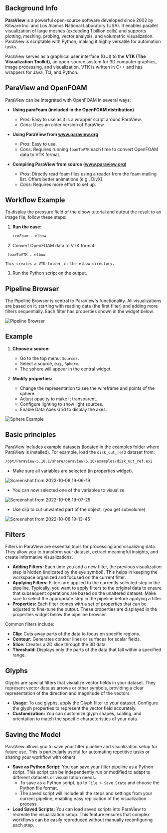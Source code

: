 ## Background Info

**ParaView** is a powerful open-source software developed since 2002 by Kitware Inc. and Los Alamos National Laboratory (USA). It enables parallel visualization of large meshes (exceeding 1 billion cells) and supports plotting, meshing, probing, vector analysis, and volumetric visualization. ParaView is scriptable with Python, making it highly versatile for automation tasks.

ParaView serves as a graphical user interface (GUI) to the **VTK (The Visualization Toolkit)**, an open-source system for 3D computer graphics, image processing, and visualization. VTK is written in C++ and has wrappers for Java, Tcl, and Python.

## ParaView and OpenFOAM

ParaView can be integrated with OpenFOAM in several ways:

- **Using paraFoam (included in the OpenFOAM distribution)**
  - *Pros*: Easy to use as it is a wrapper script around ParaView.
  - *Cons*: Uses an older version of ParaView.

- **Using ParaView from www.paraview.org**
  - *Pros*: Easy to use.
  - *Cons*: Requires running `foamToVTK` each time to convert OpenFOAM data to VTK format.

- **Compiling ParaView from source (www.paraview.org)**
  - *Pros*: Directly read foam files using a reader from the foam mailing list. Offers better animations (e.g., DivX).
  - *Cons*: Requires more effort to set up.

## Workflow Example

To display the pressure field of the elbow tutorial and output the result to an image file, follow these steps:

1. **Run the case:**
   ```sh
   icoFoam . elbow
   ```

2. Convert OpenFOAM data to VTK format:

```sh
 foamToVTK . elbow
```
    This creates a VTK-folder in the elbow directory.

3.    Run the Python script on the output.

## Pipeline Browser

The Pipeline Browser is central to ParaView's functionality. All visualizations are based on it, starting with reading data (the first filter) and adding more filters sequentially. Each filter has properties shown in the widget below.

![Pipeline Browser](https://user-images.githubusercontent.com/37275728/194718395-26f65365-70fd-4256-8f92-e537b6f218cf.png)

## Example

1. **Choose a source:**
   - Go to the top menu: `Sources`.
   - Select a source, e.g., `Sphere`.
   - The sphere will appear in the central widget.

2. **Modify properties:**
   - Change the representation to see the wireframe and points of the sphere.
   - Adjust opacity to make it transparent.
   - Configure lighting to show light sources.
   - Enable Data Axes Grid to display the axes.

![Sphere Example](https://user-images.githubusercontent.com/37275728/194718743-4b3f162f-8042-4a15-a705-87797f8febbd.png)


## Basic principles

ParaView includes example datasets (located in the examples folder where ParaView is installed). For example, load the `disk_out_ref2` dataset from:

```sh
/opt/ParaView-5.10.1/share/paraview-5.10/examples/disk_out_ref.ex2
```

* Make sure all variables are selected (in properties widget).

![Screenshot from 2022-10-08 19-06-19](https://user-images.githubusercontent.com/37275728/194719161-2d4cf093-e8d9-4c7e-ae10-0eed48b79b14.png)

* You can now selected one of the variables to visualize.

![Screenshot from 2022-10-08 19-07-25](https://user-images.githubusercontent.com/37275728/194719727-fc4f8ece-cc51-4015-b6de-803266b0b70b.png)

* Use clip to cut unwanted part of the object. (you get subvolume)

![Screenshot from 2022-10-08 19-13-45](https://user-images.githubusercontent.com/37275728/194719472-e1a040b8-65d5-48a1-a754-a739e45c6fa3.png)


## Filters

Filters in ParaView are essential tools for processing and visualizing data. They allow you to transform your dataset, extract meaningful insights, and create informative visualizations.

- **Adding Filters:** Each time you add a new filter, the previous visualization step is hidden (indicated by the eye symbol). This helps in keeping the workspace organized and focused on the current filter.
- **Applying Filters:** Filters are applied to the currently selected step in the pipeline. Typically, you want to apply filters to the original data to ensure that subsequent operations are based on the unaltered dataset. Make sure to select the appropriate step in the pipeline before applying a filter.
- **Properties:** Each filter comes with a set of properties that can be adjusted to fine-tune the output. These properties are displayed in the properties widget below the pipeline browser.

Common filters include:

- **Clip:** Cuts away parts of the data to focus on specific regions.
- **Contour:** Generates contour lines or surfaces for scalar fields.
- **Slice:** Creates a 2D slice through the 3D data.
- **Threshold:** Displays only the parts of the data that fall within a specified range.

## Glyphs

Glyphs are special filters that visualize vector fields in your dataset. They represent vector data as arrows or other symbols, providing a clear representation of the direction and magnitude of the vectors.

- **Usage:** To use glyphs, apply the Glyph filter to your dataset. Configure the glyph properties to represent the vector field accurately.
- **Customization:** You can customize glyph shapes, scaling, and orientation to match the specific characteristics of your data.

## Saving the Model

ParaView allows you to save your filter pipeline and visualization setup for future use. This is particularly useful for automating repetitive tasks or sharing your workflow with others.

- **Save as Python Script:** You can save your filter pipeline as a Python script. This script can be independently run or modified to adapt to different datasets or visualization needs.
  - To save as a Python script, go to `File > Save State` and choose the Python file format.
  - The saved script will include all the steps and settings from your current pipeline, enabling easy replication of the visualization process.
- **Load Saved Scripts:** You can load saved scripts into ParaView to recreate the visualization setup. This feature ensures that complex workflows can be easily reproduced without manually reconfiguring each step.
